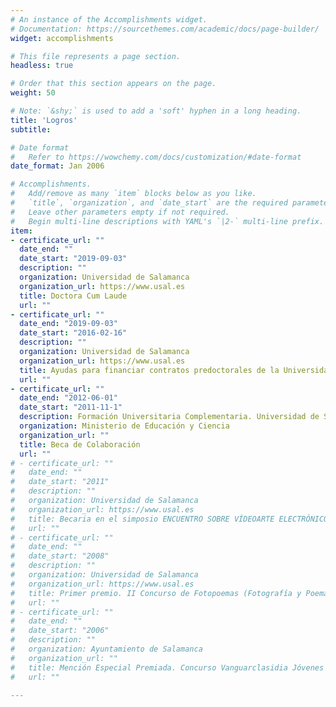 ```yaml
---
# An instance of the Accomplishments widget.
# Documentation: https://sourcethemes.com/academic/docs/page-builder/
widget: accomplishments

# This file represents a page section.
headless: true

# Order that this section appears on the page.
weight: 50

# Note: `&shy;` is used to add a 'soft' hyphen in a long heading.
title: 'Logros'
subtitle:

# Date format
#   Refer to https://wowchemy.com/docs/customization/#date-format
date_format: Jan 2006

# Accomplishments.
#   Add/remove as many `item` blocks below as you like.
#   `title`, `organization`, and `date_start` are the required parameters.
#   Leave other parameters empty if not required.
#   Begin multi-line descriptions with YAML's `|2-` multi-line prefix.
item:
- certificate_url: ""
  date_end: ""
  date_start: "2019-09-03"
  description: ""
  organization: Universidad de Salamanca
  organization_url: https://www.usal.es
  title: Doctora Cum Laude
  url: ""
- certificate_url: ""
  date_end: "2019-09-03"
  date_start: "2016-02-16"
  description: ""
  organization: Universidad de Salamanca
  organization_url: https://www.usal.es
  title: Ayudas para financiar contratos predoctorales de la Universidad de Salamanca cofinanciadas por el Banco Santander
  url: ""
- certificate_url: ""
  date_end: "2012-06-01"
  date_start: "2011-11-1"
  description: Formación Universitaria Complementaria. Universidad de Salamanca
  organization: Ministerio de Educación y Ciencia
  organization_url: ""
  title: Beca de Colaboración
  url: ""
# - certificate_url: ""
#   date_end: ""
#   date_start: "2011"
#   description: ""
#   organization: Universidad de Salamanca
#   organization_url: https://www.usal.es
#   title: Becaria en el simposio ENCUENTRO SOBRE VÍDEOARTE ELECTRÓNICO (Dirección de Arte. Escenografías Audiovisuales)
#   url: ""
# - certificate_url: ""
#   date_end: ""
#   date_start: "2008"
#   description: ""
#   organization: Universidad de Salamanca
#   organization_url: https://www.usal.es
#   title: Primer premio. II Concurso de Fotopoemas (Fotografía y Poema)
#   url: ""
# - certificate_url: ""
#   date_end: ""
#   date_start: "2006"
#   description: ""
#   organization: Ayuntamiento de Salamanca
#   organization_url: ""
#   title: Mención Especial Premiada. Concurso Vanguarclasidia Jóvenes Creadores
#   url: ""

---
```

